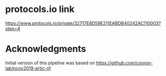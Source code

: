 # protocols.io link

https://www.protocols.io/private/32717E8D59E211EABDB40242AC110003?step=4

# Acknowledgments

Initial version of this pipeline was based on
https://github.com/connor-lab/ncov2019-artic-nf
